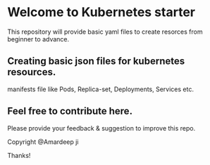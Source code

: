 # Welcome to Kubernetes starter

This repository will provide basic yaml files to create resorces from beginner to advance.

## Creating basic json files for kubernetes resources.

manifests file like Pods, Replica-set, Deployments, Services etc.

## Feel free to contribute here.

Please provide your feedback & suggestion to improve this repo.

Copyright @Amardeep ji

Thanks!
